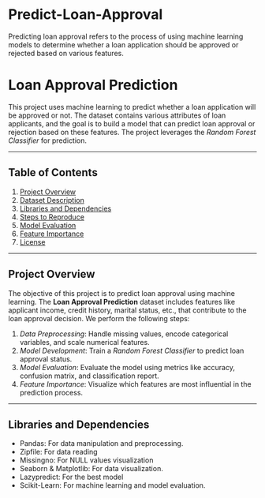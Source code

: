 # Predict-Loan-Approval

Predicting loan approval refers to the process of using machine learning models to determine whether a loan application should be approved or rejected based on various features.

# Loan Approval Prediction

This project uses machine learning to predict whether a loan application will be approved or not. The dataset contains various attributes of loan applicants, and the goal is to build a model that can predict loan approval or rejection based on these features. The project leverages the *Random Forest Classifier* for prediction.

---

## Table of Contents
1. [Project Overview](#project-overview)
2. [Dataset Description](#dataset-description)
3. [Libraries and Dependencies](#libraries-and-dependencies)
4. [Steps to Reproduce](#steps-to-reproduce)
5. [Model Evaluation](#model-evaluation)
6. [Feature Importance](#feature-importance)
7. [License](#license)

---

## Project Overview

The objective of this project is to predict loan approval using machine learning. The **Loan Approval Prediction** dataset includes features like applicant income, credit history, marital status, etc., that contribute to the loan approval decision. We perform the following steps:

1. *Data Preprocessing*: Handle missing values, encode categorical variables, and scale numerical features.
2. *Model Development*: Train a *Random Forest Classifier* to predict loan approval status.
3. *Model Evaluation*: Evaluate the model using metrics like accuracy, confusion matrix, and classification report.
4. *Feature Importance*: Visualize which features are most influential in the prediction process.

---

## Libraries and Dependencies

- Pandas: For data manipulation and preprocessing.
- Zipfile: For data reading
- Missingno: For NULL values visualization
- Seaborn & Matplotlib: For data visualization.
- Lazypredict: For the best model
- Scikit-Learn: For machine learning and model evaluation.
